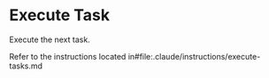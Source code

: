 # Execute Task

Execute the next task.

Refer to the instructions located in#file:.claude/instructions/execute-tasks.md
